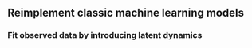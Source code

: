 ## Reimplement classic machine learning models 

### Fit observed data by introducing latent dynamics